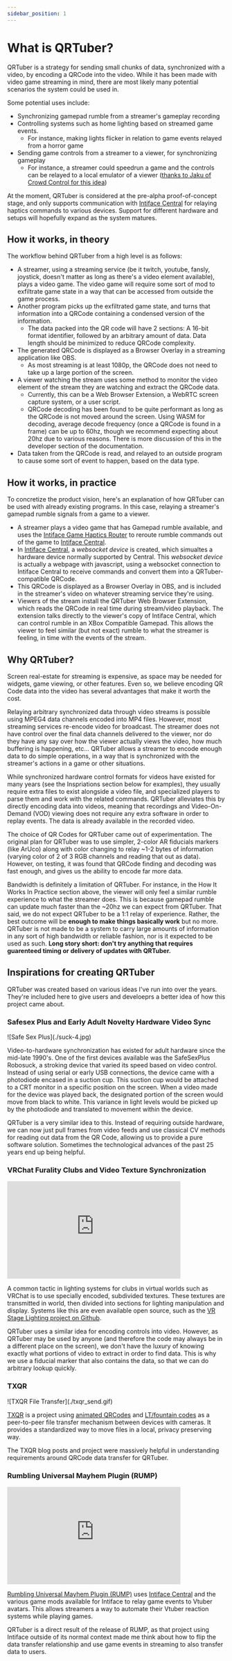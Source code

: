 ```yaml
---
sidebar_position: 1
---
```


# What is QRTuber?

QRTuber is a strategy for sending small chunks of data, synchronized with a video, by encoding a QRCode into the video. While it has been made with video game streaming in mind, there are most likely many potential scenarios the system could be used in.

Some potential uses include:

- Synchronizing gamepad rumble from a streamer's gameplay recording
- Controlling systems such as home lighting based on streamed game events.
  - For instance, making lights flicker in relation to game events relayed from a horror game
- Sending game controls from a streamer to a viewer, for synchronizing gameplay
  - For instance, a streamer could speedrun a game and the controls can be relayed to a local emulator of a viewer ([thanks to Jaku of Crowd Control for this idea](https://crowdcontrol.live))

At the moment, QRTuber is considered at the pre-alpha proof-of-concept stage, and only supports communication with [Intiface Central](https://intiface.com/central) for relaying haptics commands to various devices. Support for different hardware and setups will hopefully expand as the system matures.

## How it works, in theory

The workflow behind QRTuber from a high level is as follows:

- A streamer, using a streaming service (be it twitch, youtube, fansly, joystick, doesn't matter as
  long as there's a video element available), plays a video game. The video game will require some
  sort of mod to exfiltrate game state in a way that can be accessed from outside the game process.
- Another program picks up the exfiltrated game state, and turns that information into a QRCode
  containing a condensed version of the information.
  - The data packed into the QR code will have 2 sections: A 16-bit format identifier, followed by
    an arbitrary amount of data. Data length should be minimized to reduce QRCode complexity.
- The generated QRCode is displayed as a Browser Overlay in a streaming application like OBS.
  - As most streaming is at least 1080p, the QRCode does not need to take up a large portion of the
    screen.
- A viewer watching the stream uses some method to monitor the video element of the stream they are
  watching and extract the QRCode data.
  - Currently, this can be a Web Browser Extension, a WebRTC screen capture system, or a user
    script.
  - QRCode decoding has been found to be quite performant as long as the QRCode is not moved around
    the screen. Using WASM for decoding, average decode frequency (once a QRCode is found in a frame) can be up to 60hz, though we recommend expecting about 20hz due to various reasons. There is more discussion of this in the developer section of the documentation.
- Data taken from the QRCode is read, and relayed to an outside program to cause some sort of event
  to happen, based on the data type.

## How it works, in practice

To concretize the product vision, here's an explanation of how QRTuber can be used with already
existing programs. In this case, relaying a streamer's gamepad rumble signals from a game to a viewer.

- A streamer plays a video game that has Gamepad rumble available, and uses the [Intiface Game
  Haptics Router](https://intiface.com/ghr) to reroute rumble commands out of the game to [Intiface Central](https://intiface.com/central).
- In [Intiface Central](https://intiface.com/central), a _websocket device_ is created, which
  simualtes a hardware device normally supported by Central. This _websocket device_ is actually a webpage with javascript, using a websocket connection to Intiface Central to receive commands and convert them into a QRTuber-compatible QRCode.
- This QRCode is displayed as a Browser Overlay in OBS, and is included in the streamer's video on
  whatever streaming service they're using.
- Viewers of the stream install the QRTuber Web Browser Extension, which reads the QRCode in real
  time during stream/video playback. The extension talks directly to the viewer's copy of Intiface Central, which can control rumble in an XBox Compatible Gamepad. This allows the viewer to feel similar (but not exact) rumble to what the streamer is feeling, in time with the events of the stream.

## Why QRTuber?

Screen real-estate for streaming is expensive, as space may be needed for widgets, game viewing, or other features. Even so, we believe encoding QR Code data into the video has several advantages that make it worth the cost.

Relaying arbitrary synchronized data through video streams is possible using MPEG4 data channels
encoded into MP4 files. However, most streaming services re-encode video for broadcast. The streamer
does not have control over the final data channels delivered to the viewer, nor do they have any say
over how the viewer actually views the video, how much buffering is happening, etc... QRTuber allows
a streamer to encode enough data to do simple operations, in a way that is synchronized with the
streamer's actions in a game or other situations.

While synchronized hardware control formats for videos have existed for many years (see the Inspriations section below for examples), they usually require extra files to exist alongside a video file, and specialized players to parse them and work with the related commands. QRTuber alleviates this by directly encoding data into videos, meaning that recordings and Video-On-Demand (VOD) viewing does not require any extra software in order to replay events. The data is already available in the recorded video.

The choice of QR Codes for QRTuber came out of experimentation. The original plan for QRTuber was to use simpler, 2-color AR fiducials markers (like ArUco) along with color changing to relay ~1-2 bytes of information (varying color of 2 of 3 RGB channels and reading that out as data). However, on testing, it was found that QRCode finding and decoding was fast enough, and gives us the ability to encode far more data.

Bandwidth is definitely a limitation of QRTuber. For instance, in the How It Works In Practice section above, the viewer will only feel a similar rumble experience to what the streamer does. This is because gamepad rumble can update much faster than the ~20hz we can expect from QRTuber. That said, we do not expect QRTuber to be a 1:1 relay of experience. Rather, the best outcome will be **enough to make things basically work** but no more. QRTuber is not made to be a system to carry large amounts of information in any sort of high bandwidth or reliable fashion, nor is it expected to be used as such. **Long story short: don't try anything that requires guarenteed timing or delivery of updates with QRTuber.**

## Inspirations for creating QRTuber

QRTuber was created based on various ideas I've run into over the years. They're included here to give users and develoeprs a better idea of how this project came about.

### Safesex Plus and Early Adult Novelty Hardware Video Sync

<div class="text--center" id="ssp-img">
![Safe Sex Plus](./suck-4.jpg)
</div>

Video-to-hardware synchronization has existed for adult hardware since the mid-late 1990's. One of the first devices available was the SafeSexPlus Robosuck, a stroking device that varied its speed based on video control. Instead of using serial or early USB connections, the device came with a photodiode encased in a suction cup. This suction cup would be attached to a CRT monitor in a specific position on the screen. When a video made for the device was played back, the designated portion of the screen would move from black to white. This variance in light levels would be picked up by the photodiode and translated to movement within the device.

QRTuber is a very similar idea to this. Instead of requiring outside hardware, we can now just pull frames from video feeds and use classical CV methods for reading out data from the QR Code, allowing us to provide a pure software solution. Sometimes the technological advances of the past 25 years end up being helpful.

### VRChat Furality Clubs and Video Texture Synchronization

<div class="text--center">
<iframe width="400" height="225" src="https://www.youtube.com/embed/sY5MyqvgmhE?si=9pRsvXxgP6YYssc2" title="YouTube video player" frameborder="0" allow="accelerometer; autoplay; clipboard-write; encrypted-media; gyroscope; picture-in-picture; web-share" referrerpolicy="strict-origin-when-cross-origin" allowfullscreen></iframe>
</div>

A common tactic in lighting systems for clubs in virtual worlds such as VRChat is to use specially encoded, subdivided textures. These textures are transmitted in world, then divided into sections for lighting manipulation and display. Systems like this are even available open source, such as the [VR Stage Lighting project on Github](https://github.com/AcChosen/VR-Stage-Lighting).

QRTuber uses a similar idea for encoding controls into video. However, as QRTuber may be used by anyone (and therefore the code may always be in a different place on the screen), we don't have the luxury of knowing exactly what portions of video to extract in order to find data. This is why we use a fiducial marker that also contains the data, so that we can do arbitrary lookup quickly.

### TXQR

<div class="text--center">
![TXQR File Transfer](./txqr_send.gif)
</div>

[TXQR](https://github.com/divan/txqr) is a project using [animated QRCodes](https://divan.dev/posts/animatedqr/) and [LT/fountain codes](https://divan.dev/posts/fountaincodes/) as a peer-to-peer file transfer mechanism between devices with cameras. It provides a standardized way to move files in a local, privacy preserving way.

The TXQR blog posts and project were massively helpful in understanding requirements around QRCode data transfer for QRTuber.

### Rumbling Universal Mayhem Plugin (RUMP)

<div class="text--center">
<iframe width="400" height="225" src="https://www.youtube.com/embed/mtUdh7U_bQM?si=Jf7gM_PQYq_YIXQ4" title="YouTube video player" frameborder="0" allow="accelerometer; autoplay; clipboard-write; encrypted-media; gyroscope; picture-in-picture; web-share" referrerpolicy="strict-origin-when-cross-origin" allowfullscreen></iframe>
</div>

[Rumbling Universal Mayhem Plugin (RUMP)](https://renpona.itch.io/rumbling-universal-mayhem-plugin) uses [Intiface Central](https://intiface.com/central) and the various game mods available for Intiface to relay game events to Vtuber avatars. This allows streamers a way to automate their Vtuber reaction systems while playing games.

QRTuber is a direct result of the release of RUMP, as that project using Intiface outside of its normal context made me think about how to flip the data transfer relationship and use game events in streaming to also transfer data to users.